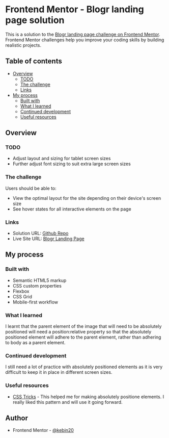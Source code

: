 # Frontend Mentor - Blogr landing page solution

This is a solution to the [Blogr landing page challenge on Frontend Mentor](https://www.frontendmentor.io/challenges/blogr-landing-page-EX2RLAApP). Frontend Mentor challenges help you improve your coding skills by building realistic projects. 

## Table of contents

- [Overview](#overview)
  - [TODO](#TODO)
  - [The challenge](#the-challenge)
  - [Links](#links)
- [My process](#my-process)
  - [Built with](#built-with)
  - [What I learned](#what-i-learned)
  - [Continued development](#continued-development)
  - [Useful resources](#useful-resources)


## Overview

### TODO

- Adjust layout and sizing for tablet screen sizes
- Further adjust font sizing to suit extra large screen sizes

### The challenge

Users should be able to:

- View the optimal layout for the site depending on their device's screen size
- See hover states for all interactive elements on the page

### Links

- Solution URL: [Github Repo](https://github.com/kebin20/blogr-landing-page)
- Live Site URL: [Blogr Landing Page](https://kebin20.github.io/blogr-landing-page/)

## My process

### Built with

- Semantic HTML5 markup
- CSS custom properties
- Flexbox
- CSS Grid
- Mobile-first workflow

### What I learned

I learnt that the parent element of the image that will need to be absolutely positioned will need a position:relative property so that the absolutely positioned element will adhere to the parent element, rather than adhering to body as a parent element. 

### Continued development

I still need a lot of practice with absolutely positioned elements as it is very difficult to keep it in place in different screen sizes.

### Useful resources

- [CSS Tricks](https://css-tricks.com/how-to-stack-elements-in-css/) - This helped me for making absolutely positione elements. I really liked this pattern and will use it going forward.

## Author

- Frontend Mentor - [@kebin20](https://www.frontendmentor.io/profile/kebin20)
